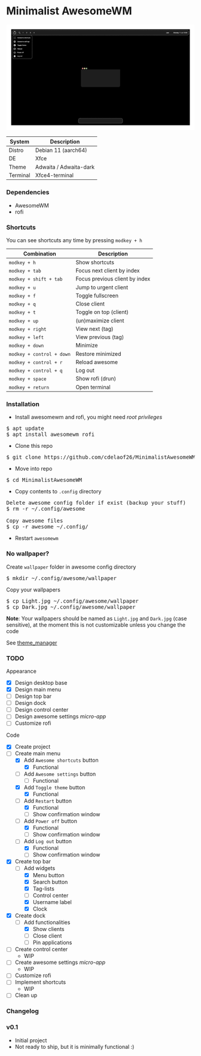 # Minimalist AwesomeWM

![Concept image](https://github.com/cdelaof26/MinimalistAwesomeWM/blob/main/images/Concept.jpeg?raw=true)

System   | Description
-------- | ----------- 
Distro   | Debian 11 (aarch64)
DE       | Xfce
Theme    | Adwaita / Adwaita-dark
Terminal | Xfce4-terminal


### Dependencies

- AwesomeWM
- rofi


### Shortcuts

You can see shortcuts any time by pressing `modkey + h`

Combination               | Description
------------------------- | -----------
`modkey + h`              | Show shortcuts
`modkey + tab`            | Focus next client by index
`modkey + shift + tab`    | Focus previous client by index
`modkey + u`              | Jump to urgent client
`modkey + f`              | Toggle fullscreen
`modkey + q`              | Close client
`modkey + t`              | Toggle on top (client)
`modkey + up`             | (un)maximize client
`modkey + right`          | View next (tag)
`modkey + left`           | View previous (tag)
`modkey + down`           | Minimize
`modkey + control + down` | Restore minimized
`modkey + control + r`    | Reload awesome
`modkey + control + q`    | Log out
`modkey + space`          | Show rofi (drun)
`modkey + return`         | Open terminal


### Installation

- Install awesomewm and rofi, you might need _root privileges_
<pre>
$ apt update
$ apt install awesomewm rofi
</pre>

- Clone this repo
<pre>
$ git clone https://github.com/cdelaof26/MinimalistAwesomeWM.git
</pre>

- Move into repo
<pre>
$ cd MinimalistAwesomeWM
</pre>

- Copy contents to `.config` directory
<pre>
Delete awesome config folder if exist (backup your stuff)
$ rm -r ~/.config/awesome

Copy awesome files
$ cp -r awesome ~/.config/
</pre>

- Restart `awesomewm`


### No wallpaper?

Create `wallpaper` folder in awesome config directory
<pre>
$ mkdir ~/.config/awesome/wallpaper
</pre>

Copy your wallpapers
<pre>
$ cp Light.jpg ~/.config/awesome/wallpaper
$ cp Dark.jpg ~/.config/awesome/wallpaper
</pre>

**Note**: Your wallpapers should be named as `Light.jpg` and `Dark.jpg`
(case sensitive), at the moment this is not customizable unless you change 
the code

See [theme_manager](awesome/tools/theme_manager.lua)


### TODO

Appearance
- [X] Design desktop base
- [X] Design main menu
- [ ] Design top bar
- [ ] Design dock
- [ ] Design control center
- [ ] Design awesome settings _micro-app_
- [ ] Customize rofi

Code
- [X] Create project
- [ ] Create main menu
  - [X] Add `Awesome shortcuts` button
    - [X] Functional
  - [ ] Add `Awesome settings` button
    - [ ] Functional
  - [X] Add `Toggle theme` button
    - [X] Functional
  - [ ] Add `Restart` button
    - [X] Functional
    - [ ] Show confirmation window
  - [ ] Add `Power off` button
    - [X] Functional
    - [ ] Show confirmation window
  - [ ] Add `Log out` button
    - [X] Functional
    - [ ] Show confirmation window
- [X] Create top bar
  - [ ] Add widgets
    - [X] Menu button
    - [X] Search button
    - [X] Tag-lists
    - [ ] Control center
    - [X] Username label
    - [X] Clock
- [X] Create dock
  - [ ] Add functionalities
    - [X] Show clients
    - [ ] Close client 
    - [ ] Pin applications 
- [ ] Create control center
  - WIP 
- [ ] Create awesome settings _micro-app_
  - WIP
- [ ] Customize rofi
- [ ] Implement shortcuts
  - WIP
- [ ] Clean up

### Changelog

### v0.1

- Initial project
- Not ready to ship, but it is minimally functional :)
